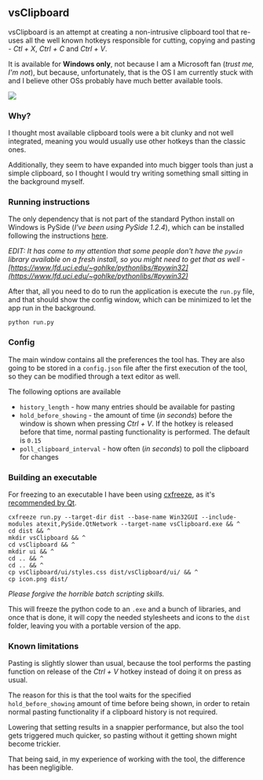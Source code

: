 ## vsClipboard
vsClipboard is an attempt at creating a non-intrusive clipboard tool that re-uses all the well known hotkeys responsible for cutting, copying and pasting - *Ctl + X*, *Ctrl + C* and *Ctrl + V*.

It is available for **Windows only**, not because I am a Microsoft fan (*trust me, I'm not*), but because, unfortunately, that is the OS I am currently stuck with and I believe other OSs probably have much better available tools.

<img src="file:///C:/users/vasko/documents/sharex/screenshots/2018-05/test_2.gif">

### Why?
I thought most available clipboard tools were a bit clunky and not well integrated, meaning you would usually use other hotkeys than the classic ones. 

Additionally, they seem to have expanded into much bigger tools than just a simple clipboard, so I thought I would try writing something small sitting in the background myself.

### Running instructions
The only dependency that is not part of the standard Python install on Windows is PySide (*I've been using PySide 1.2.4*), which can be installed following the instructions [here](https://pypi.org/project/PySide/).

*EDIT: It has come to my attention that some people don't have the `pywin` library available on a fresh install, so you might need to get that as well - [https://www.lfd.uci.edu/~gohlke/pythonlibs/#pywin32](https://www.lfd.uci.edu/~gohlke/pythonlibs/#pywin32)*

After that, all you need to do to run the application is execute the `run.py` file, and that should show the config window, which can be minimized to let the app run in the background.

```
python run.py
```

### Config
The main window contains all the preferences the tool has. They are also going to be stored in a `config.json` file after the first execution of the tool, so they can be modified through a text editor as well.

The following options are available

- `history_length` - how many entries should be available for pasting
- `hold_before_showing` - the amount of time (*in seconds*) before the window is shown when pressing *Ctrl + V*. If the hotkey is released before that time, normal pasting functionality is performed. The default is `0.15`
- `poll_clipboard_interval` - how often (*in seconds*) to poll the clipboard for changes

### Building an executable
For freezing to an executable I have been using [cxfreeze](https://anthony-tuininga.github.io/cx_Freeze/), as it's [recommended by Qt](https://wiki.qt.io/Packaging_PySide_applications_on_Windows).

```
cxfreeze run.py --target-dir dist --base-name Win32GUI --include-modules atexit,PySide.QtNetwork --target-name vsClipboard.exe && ^
cd dist && ^
mkdir vsClipboard && ^
cd vsClipboard && ^
mkdir ui && ^
cd .. && ^
cd .. && ^
cp vsClipboard/ui/styles.css dist/vsClipboard/ui/ && ^
cp icon.png dist/
```

*Please forgive the horrible batch scripting skills.*

This will freeze the python code to an `.exe` and a bunch of libraries, and once that is done, it will copy the needed stylesheets and icons to the `dist` folder, leaving you with a portable version of the app.

### Known limitations
Pasting is slightly slower than usual, because the tool performs the pasting function on release of the *Ctrl + V* hotkey instead of doing it on press as usual.

The reason for this is that the tool waits for the specified `hold_before_showing` amount of time before being shown, in order to retain normal pasting functionality if a clipboard history is not required.

Lowering that setting results in a snappier performance, but also the tool gets triggered much quicker, so pasting without it getting shown might become trickier.

That being said, in my experience of working with the tool, the difference has been negligible.